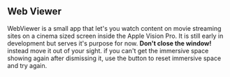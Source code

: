 ## Web Viewer
WebViewer is a small app that let's you watch content on movie streaming sites on a cinema sized screen inside the Apple Vision Pro. It is still early in development but serves it's purpose for now. 
**Don't close the window!** instead move it out of your sight. if you can't get the immersive space showing again after dismissing it, use the button to reset immersive space and try again.
